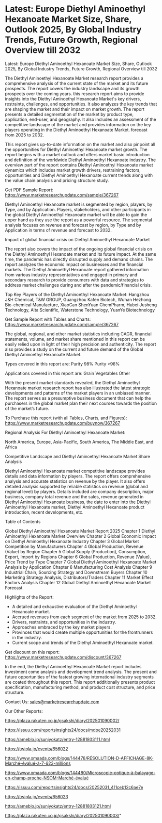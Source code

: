 # Latest: Europe Diethyl Aminoethyl Hexanoate Market Size, Share, Outlook 2025, By Global Industry Trends, Future Growth, Regional Overview till 2032
Latest: Europe Diethyl Aminoethyl Hexanoate Market Size, Share, Outlook 2025, By Global Industry Trends, Future Growth, Regional Overview till 2032

The Diethyl Aminoethyl Hexanoate Market research report provides a comprehensive analysis of the current state of the market and its future prospects. The report covers the industry landscape and its growth prospects over the coming years. this research report aims to provide insights into the Diethyl Aminoethyl Hexanoate Market's key drivers, restraints, challenges, and opportunities. It also analyzes the key trends that are shaping the market and their impact on market growth. The report presents a detailed segmentation of the market by product type, application, end-user, and geography. It also includes an assessment of the competitive landscape of the market and provides information on the key players operating in the Diethyl Aminoethyl Hexanoate Market. forecast from 2025 to 2032.

This report gives up-to-date information on the market and also pinpoint all the opportunities for Diethyl Aminoethyl Hexanoate market growth. The report begins with a market outlook and offers market basic introduction and definition of the worldwide Diethyl Aminoethyl Hexanoate industry. The overview part of the report contains Diethyl Aminoethyl Hexanoate market dynamics which includes market growth drivers, restraining factors, opportunities and Diethyl Aminoethyl Hexanoate current trends along with the value chain analysis and pricing structure study.

Get PDF Sample Report: https://www.marketresearchupdate.com/sample/367267

Diethyl Aminoethyl Hexanoate market is segmented by region, players, by Type, and by Application. Players, stakeholders, and other participants in the global Diethyl Aminoethyl Hexanoate market will be able to gain the upper hand as they use the report as a powerful resource. The segmental analysis focuses on revenue and forecast by region, by Type and by Application in terms of revenue and forecast to 2032.

Impact of global financial crisis on Diethyl Aminoethyl Hexanoate Market

The report also covers the impact of the ongoing global financial crisis on the Diethyl Aminoethyl Hexanoate market and its future impact. At the same time, the pandemic has directly disrupted supply and demand chains. The report analyzes the economic impact on businesses and the financial markets. The Diethyl Aminoethyl Hexanoate report gathered information from various industry representatives and engaged in primary and secondary research to provide consumers with data and strategies to address market challenges during and after the pandemic/financial crisis.

Top Key Players of the Diethyl Aminoethyl Hexanoate Market:
Hangzhou J&H Chemical, T&W GROUP, Guangzhou Kafen Biotech, Wuhan Hezhong Bio-chemical Manufacture, XiaoGan ShenYuan ChemPharm, Hubei Jusheng Technology, Alta Scientific, Waterstone Technology, YuanYe Biotechnology


Get Sample Report with Tables and Charts: https://www.marketresearchupdate.com/sample/367267

The global, regional, and other market statistics including CAGR, financial statements, volume, and market share mentioned in this report can be easily relied upon in light of their high precision and authenticity. The report also provides a study on the current and future demand of the Global Diethyl Aminoethyl Hexanoate Market.

Types covered in this report are:
Purity 98%
Purity >98%


Applications covered in this report are:
Grain
Vegetables
Other


With the present market standards revealed, the Diethyl Aminoethyl Hexanoate market research report has also illustrated the latest strategic developments and patterns of the market players in an unbiased manner. The report serves as a presumptive business document that can help the purchasers in the global market plan their next courses towards the position of the market’s future.

To Purchase this report (with all Tables, Charts, and Figures): https://www.marketresearchupdate.com/buynow/367267

Regional Analysis For Diethyl Aminoethyl Hexanoate Market:

North America, Europe, Asia-Pacific, South America, The Middle East, and Africa

Competitive Landscape and Diethyl Aminoethyl Hexanoate Market Share Analysis

Diethyl Aminoethyl Hexanoate market competitive landscape provides details and data information by players. The report offers comprehensive analysis and accurate statistics on revenue by the player. It also offers detailed analysis supported by reliable statistics on revenue (global and regional level) by players. Details included are company description, major business, company total revenue and the sales, revenue generated in Diethyl Aminoethyl Hexanoate business, the date to enter into the Diethyl Aminoethyl Hexanoate market, Diethyl Aminoethyl Hexanoate product introduction, recent developments, etc.

Table of Contents

Global Diethyl Aminoethyl Hexanoate Market Report 2025
Chapter 1 Diethyl Aminoethyl Hexanoate Market Overview
Chapter 2 Global Economic Impact on Diethyl Aminoethyl Hexanoate Industry
Chapter 3 Global Market Competition by Manufacturers
Chapter 4 Global Production, Revenue (Value) by Region
Chapter 5 Global Supply (Production), Consumption, Export, Import by Regions
Chapter 6 Global Production, Revenue (Value), Price Trend by Type
Chapter 7 Global Diethyl Aminoethyl Hexanoate Market Analysis by Application
Chapter 8 Manufacturing Cost Analysis
Chapter 9 Industrial Chain, Sourcing Strategy and Downstream Buyers
Chapter 10 Marketing Strategy Analysis, Distributors/Traders
Chapter 11 Market Effect Factors Analysis
Chapter 12 Global Diethyl Aminoethyl Hexanoate Market Forecast

Highlights of the Report:

- A detailed and exhaustive evaluation of the Diethyl Aminoethyl Hexanoate market.
- Accrued revenues from each segment of the market from 2025 to 2032.
- Drivers, restraints, and opportunities in the industry.
- Approaches embraced by the key market players.
- Provinces that would create multiple opportunities for the frontrunners in the industry.
- Current scope and trends of the Diethyl Aminoethyl Hexanoate market.

Get discount on this report: https://www.marketresearchupdate.com/discount/367267

In the end, the Diethyl Aminoethyl Hexanoate Market report includes investment come analysis and development trend analysis. The present and future opportunities of the fastest growing international industry segments are coated throughout this report. This report additionally presents product specification, manufacturing method, and product cost structure, and price structure.

Contact Us:
sales@marketresearchupdate.com

Our Other Reports:

https://plaza.rakuten.co.jp/gsakshi/diary/202501090002/

https://issuu.com/reportsinsights24/docs/mdpe20252031

https://ameblo.jp/suniyokatz/entry-12881803111.html

https://twipla.jp/events/656022

https://www.omaada.com/blogs/144478/RÉSOLUTION-D-AFFICHAGE-8K-Marché-évalué-à-7-623-millions

https://www.omaada.com/blogs/144480/Microscopie-optique-à-balayage-en-champ-proche-NSOM-Marché-évalué

https://issuu.com/reportsinsights24/docs/20252031_411ceb12c6ae7e

https://twipla.jp/events/656023

https://ameblo.jp/suniyokatz/entry-12881803121.html

https://plaza.rakuten.co.jp/gsakshi/diary/202501090003/"
